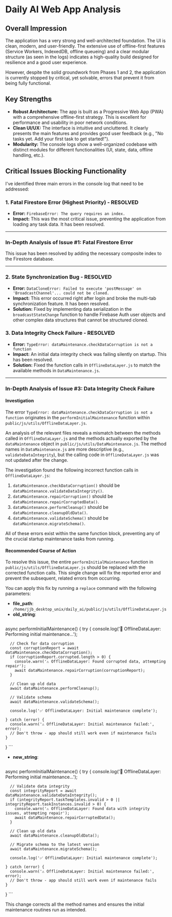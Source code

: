 # Daily AI Web App Analysis

## Overall Impression

The application has a very strong and well-architected foundation. The UI is clean, modern, and user-friendly. The extensive use of offline-first features (Service Workers, IndexedDB, offline queueing) and a clear modular structure (as seen in the logs) indicates a high-quality build designed for resilience and a good user experience.

However, despite the solid groundwork from Phases 1 and 2, the application is currently stopped by critical, yet solvable, errors that prevent it from being fully functional.

## Key Strengths

*   **Robust Architecture:** The app is built as a Progressive Web App (PWA) with a comprehensive offline-first strategy. This is excellent for performance and usability in poor network conditions.
*   **Clean UI/UX:** The interface is intuitive and uncluttered. It clearly presents the main features and provides good user feedback (e.g., "No tasks yet. Add your first task to get started!").
*   **Modularity:** The console logs show a well-organized codebase with distinct modules for different functionalities (UI, state, data, offline handling, etc.).

## Critical Issues Blocking Functionality

I've identified three main errors in the console log that need to be addressed:

### 1. Fatal Firestore Error (Highest Priority) - RESOLVED

*   **Error:** `FirebaseError: The query requires an index.`
*   **Impact:** This was the most critical issue, preventing the application from loading any task data. It has been resolved.

---
### In-Depth Analysis of Issue #1: Fatal Firestore Error

This issue has been resolved by adding the necessary composite index to the Firestore database.

---

### 2. State Synchronization Bug - RESOLVED

*   **Error:** `DataCloneError: Failed to execute 'postMessage' on 'BroadcastChannel'... could not be cloned.`
*   **Impact:** This error occurred right after login and broke the multi-tab synchronization feature. It has been resolved.
*   **Solution:** Fixed by implementing data serialization in the `broadcastStateChange` function to handle Firebase Auth user objects and other complex data structures that cannot be structured cloned.

### 3. Data Integrity Check Failure - RESOLVED

*   **Error:** `TypeError: dataMaintenance.checkDataCorruption is not a function`
*   **Impact:** An initial data integrity check was failing silently on startup. This has been resolved.
*   **Solution:** Fixed the function calls in `OfflineDataLayer.js` to match the available methods in `DataMaintenance.js`.

---
### In-Depth Analysis of Issue #3: Data Integrity Check Failure

#### Investigation

The error `TypeError: dataMaintenance.checkDataCorruption is not a function` originates in the `performInitialMaintenance` function within `public/js/utils/OfflineDataLayer.js`.

An analysis of the relevant files reveals a mismatch between the methods called in `OfflineDataLayer.js` and the methods actually exported by the `dataMaintenance` object in `public/js/utils/DataMaintenance.js`. The method names in `DataMaintenance.js` are more descriptive (e.g., `validateDataIntegrity`), but the calling code in `OfflineDataLayer.js` was not updated after the change.

The investigation found the following incorrect function calls in `OfflineDataLayer.js`:

1.  `dataMaintenance.checkDataCorruption()` should be `dataMaintenance.validateDataIntegrity()`.
2.  `dataMaintenance.repairCorruption()` should be `dataMaintenance.repairCorruptedData()`.
3.  `dataMaintenance.performCleanup()` should be `dataMaintenance.cleanupOldData()`.
4.  `dataMaintenance.validateSchema()` should be `dataMaintenance.migrateSchema()`.

All of these errors exist within the same function block, preventing any of the crucial startup maintenance tasks from running.

#### Recommended Course of Action

To resolve this issue, the entire `performInitialMaintenance` function in `public/js/utils/OfflineDataLayer.js` should be replaced with the corrected function calls. This single change will fix the reported error and prevent the subsequent, related errors from occurring.

You can apply this fix by running a `replace` command with the following parameters:

*   **file_path**: `/home/jjb_desktop_unix/daily_ai/public/js/utils/OfflineDataLayer.js`
*   **old_string**: 
    ```javascript
  async performInitialMaintenance() {
    try {
      console.log('🔧 OfflineDataLayer: Performing initial maintenance...');
      
      // Check for data corruption
      const corruptionReport = await dataMaintenance.checkDataCorruption();
      if (corruptionReport.corrupted.length > 0) {
        console.warn('⚠️ OfflineDataLayer: Found corrupted data, attempting repair');
        await dataMaintenance.repairCorruption(corruptionReport);
      }
      
      // Clean up old data
      await dataMaintenance.performCleanup();
      
      // Validate schema
      await dataMaintenance.validateSchema();
      
      console.log('✅ OfflineDataLayer: Initial maintenance complete');
      
    } catch (error) {
      console.warn('⚠️ OfflineDataLayer: Initial maintenance failed:', error);
      // Don't throw - app should still work even if maintenance fails
    }
  }
    ```
*   **new_string**:
    ```javascript
  async performInitialMaintenance() {
    try {
      console.log('🔧 OfflineDataLayer: Performing initial maintenance...');

      // Validate data integrity
      const integrityReport = await dataMaintenance.validateDataIntegrity();
      if (integrityReport.taskTemplates.invalid > 0 || integrityReport.taskInstances.invalid > 0) {
        console.warn('⚠️ OfflineDataLayer: Found data with integrity issues, attempting repair');
        await dataMaintenance.repairCorruptedData();
      }

      // Clean up old data
      await dataMaintenance.cleanupOldData();

      // Migrate schema to the latest version
      await dataMaintenance.migrateSchema();

      console.log('✅ OfflineDataLayer: Initial maintenance complete');

    } catch (error) {
      console.warn('⚠️ OfflineDataLayer: Initial maintenance failed:', error);
      // Don't throw - app should still work even if maintenance fails
    }
  }
    ```

This change corrects all the method names and ensures the initial maintenance routines run as intended.

